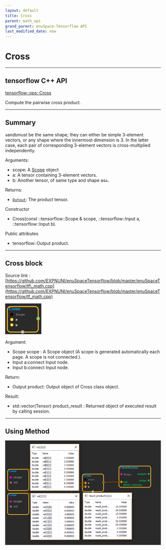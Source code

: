 ```yaml
--- 
layout: default 
title: Cross 
parent: math_ops 
grand_parent: enuSpace-Tensorflow API 
last_modified_date: now 
--- 
```


# Cross

---

## tensorflow C++ API

[tensorflow::ops::Cross](https://www.tensorflow.org/api_docs/cc/class/tensorflow/ops/cross)

Compute the pairwise cross product.

---

## Summary

`a`and`b`must be the same shape; they can either be simple 3-element vectors, or any shape where the innermost dimension is 3. In the latter case, each pair of corresponding 3-element vectors is cross-multiplied independently.

Arguments:

* scope: A [Scope](https://www.tensorflow.org/api_docs/cc/class/tensorflow/scope.html#classtensorflow_1_1_scope) object
* a: A tensor containing 3-element vectors.
* b: Another tensor, of same type and shape as`a.`

Returns:

* [`Output`](https://www.tensorflow.org/api_docs/cc/class/tensorflow/output.html#classtensorflow_1_1_output): The product tensor.

Constructor

* Cross\(const ::tensorflow::Scope & scope, ::tensorflow::Input a, ::tensorflow::Input b\).

Public attributes

* tensorflow::Output product.

---

## Cross block

Source link : [https://github.com/EXPNUNI/enuSpaceTensorflow/blob/master/enuSpaceTensorflow/tf\_math.cpp](https://github.com/EXPNUNI/enuSpaceTensorflow/blob/master/enuSpaceTensorflow/tf_math.cpp)

![](../assets/math_Cross_Symbol.png)

Argument:

* Scope scope : A Scope object \(A scope is generated automatically each page. A scope is not connected.\).
* Input a:connect  Input node.
* Input b:connect  Input node.

Return:

* Output product: Output object of Cross class object.

Result:

* std::vector\(Tensor\) product\_result : Returned object of executed result by calling session.

---

## Using Method

![](../assets/math_Cross_Method.png)

